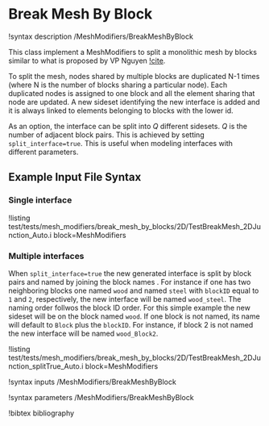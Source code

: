 # Break Mesh By Block

!syntax description /MeshModifiers/BreakMeshByBlock

This class implement a MeshModifiers to split a monolithic mesh by blocks similar to what is proposed by VP Nguyen [!cite](Nguyen2014).

To split the mesh, nodes shared by multiple blocks are duplicated N-1 times (where N is the number of blocks sharing a particular node). Each duplicated nodes is assigned to one block and all the element sharing that node are updated. A new sideset identifying the new interface is added and it is always linked to elements belonging to blocks with the lower id.



As an option, the interface can be split into $Q$ different sidesets. $Q$ is the number of adjacent block pairs. This is achieved by setting  `split_interface=true`. This is useful when modeling interfaces with different parameters.

## Example Input File Syntax



### Single interface

!listing test/tests/mesh_modifiers/break_mesh_by_blocks/2D/TestBreakMesh_2DJunction_Auto.i block=MeshModifiers

### Multiple interfaces

When `split_interface=true` the new generated interface is split by block pairs and named by joining the block names . For instance if one has two neighboring blocks one named `wood` and named `steel` with `blockID` equal to `1` and `2`, respectively,  the new interface will be named `wood_steel`. The naming order follwos the block ID order. For this simple example the new sideset will be on the block named `wood`.
If one block is not named, its name will default to `Block` plus the `blockID`. For instance, if block 2 is not named the new interface will be named `wood_Block2`.


!listing test/tests/mesh_modifiers/break_mesh_by_blocks/2D/TestBreakMesh_2DJunction_splitTrue_Auto.i block=MeshModifiers


!syntax inputs /MeshModifiers/BreakMeshByBlock

!syntax parameters /MeshModifiers/BreakMeshByBlock

!bibtex bibliography
